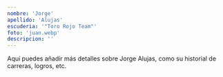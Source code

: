 ```yaml
---
nombre: 'Jorge'
apellido: 'Alujas'
escuderia: '"Toro Rojo Team"'
foto: 'juan.webp'
descripcion: ''
---
```


Aquí puedes añadir más detalles sobre Jorge Alujas, como su historial de carreras, logros, etc.
